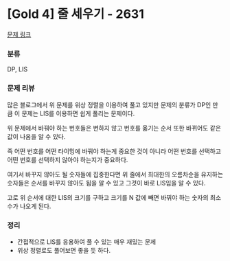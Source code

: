 # [Gold 4] 줄 세우기 - 2631
[문제 링크](https://www.acmicpc.net/problem/2631)

### 분류
DP, LIS

### 문제 리뷰
<p>많은 블로그에서 위 문제를 위상 정렬을 이용하여 풀고 있지만 문제의 분류가 DP인 만큼 이 문제는 LIS를 이용하면 쉽게 풀리는 문제이다.</p>
<p>위 문제에서 바꿔야 하는 번호들은 변하지 않고 번호를 옮기는 순서 또한 바뀌어도 같은 값이 나옴을 알 수 있다.</p>
<p>즉 어떤 번호를 어떤 타이밍에 바꿔야 하는게 중요한 것이 아니라 어떤 번호를 선택하고 어떤 번호를 선택하지 않아야 하는지가 중요하다.</p>
<p>여기서 바꾸지 않아도 될 숫자들에 집중한다면 위 줄에서 최대한의 오름차순을 유지하는 숫자들은 순서를 바꾸지 않아도 됨을 알 수 있고 그것이 바로 LIS임을 알 수 있다.</p>
<p>고로 위 순서에 대한 LIS의 크기를 구하고 크기를 N 값에 빼면 바꿔야 하는 숫자의 최소 수가 나오게 된다.</p>

### 정리
+ 간접적으로 LIS를 응용하여 풀 수 있는 매우 재밌는 문제
+ 위상 정렬로도 풀어보면 좋을 듯 하다.